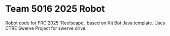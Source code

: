 # Team 5016 2025 Robot
Robot code for FRC 2025 'Reefscape', based on Kit Bot Java template. Uses CTRE Swerve Project for swerve drive.
